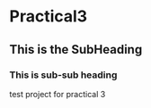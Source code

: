 # Practical3

##  This is the SubHeading

### This is sub-sub heading

test project for practical 3
